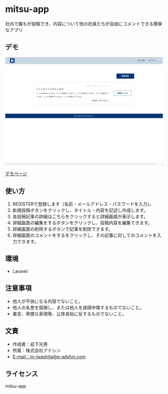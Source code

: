 # mitsu-app

社内で誰もが投稿でき、内容について他の社員たちが自由にコメントできる簡単なアプリ


## デモ

![デモ画像](./img/image.png)

[デモページ](http://mitsuapp.herokuapp.com/)


## 使い方

1. REGISTERで登録します（名前・メールアドレス・パスワードを入力）。
2. 新規投稿ボタンをクリックし、タイトル・内容を記述し作成します。
3. 各投稿記事の詳細はこちらをクリックすると詳細画面が表示します。
4. 詳細画面の編集をするボタンをクリックし、投稿内容を編集できます。
5. 詳細画面の削除するボタンで記事を削除できます。
6. 詳細画面のコメントをするをクリックし、その記事に対してのコメントを入力できます。


## 環境

* Laravel


## 注意事項

* 他人が不快になる内容でないこと。
* 他人の名誉を毀損し、または他人を誹謗中傷するものでないこと。
* 暴言、卑猥な表現等、公序良俗に反するものでないこと。


## 文責

* 作成者：岩下光男
* 所属：株式会社アドシン
* [E-mail：m-iwashita@e-adshin.com](m-iwashita@e-adshin.com)


## ライセンス

mitsu-app